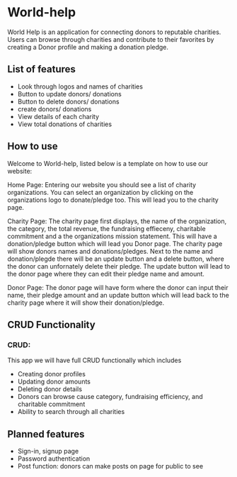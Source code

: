# World-help

World Help is an application for connecting donors to reputable charities. Users can browse through charities and contribute to their favorites by creating a Donor profile and making a donation pledge.

## List of features 

- Look through logos and names of charities 
- Button to update donors/ donations 
- Button to delete donors/ donations
- create  donors/ donations
- View details of each charity
- View total donations of charities 

## How to use

Welcome to World-help, listed below is a template on how to use our website:

Home Page:
Entering our website you should see a list of charity organizations. You can select an organization by clicking on the organizations logo to donate/pledge too. This will lead you to the charity page.

Charity Page:
The charity page first displays, the name of the organization, the category, the total revenue, the fundraising effieceny, charitable commitment and a the organizations mission statement. This will have a donation/pledge button which will lead you Donor page. The charity page will show donors names and donations/pledges. Next to the name and donation/plegde there will be an update button and a delete button, where the donor can unfornately delete their pledge. The update button will lead to the donor page where they can edit their pledge name and amount.

Donor Page:
The donor page will have form where the donor can input their name, their pledge amount and an update button which will lead back to the charity page where it will show their donation/pledge. 

## CRUD Functionality

### CRUD: 
This app we will have full CRUD functionally which includes 
- Creating donor profiles 
- Updating donor amounts 
- Deleting donor details
- Donors can browse cause category, fundraising efficiency, and charitable commitment
- Ability to search through all charities

## Planned features 

- Sign-in, signup page 
- Password authentication 
- Post function: donors can make posts on page for public to see



